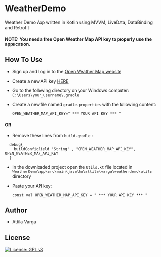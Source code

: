 # WeatherDemo
Weather Demo App written in Kotlin using MVVM, LiveData, DataBinding and Retrofit

#### NOTE: You need a free Open Weather Map API key to properly use the application.


## How To Use
* Sign up and Log in to the [Open Weather Map website](https://home.openweathermap.org)
* Create a new API key [HERE](https://home.openweathermap.org/api_keys)
* Go to the following directory on your Windows computer:
`C:\Users\your_username\.gradle`
* Create a new file named `gradle.properties` with the following content:

  `OPEN_WEATHER_MAP_API_KEY=" *** YOUR API KEY *** "`

#### OR
* Remove these lines from `build.gradle` :

```
  debug{
    buildConfigField 'String' , "OPEN_WEATHER_MAP_API_KEY", OPEN_WEATHER_MAP_API_KEY
  }
```
* In the downloaded project open the `Utils.kt` file located in `WeatherDemo\app\src\main\java\hu\attila\varga\weatherdemo\utils` directory
* Paste your API key:

  `const val OPEN_WEATHER_MAP_API_KEY = " *** YOUR API KEY *** "`

## Author
* Attila Varga
## License
[![License: GPL v3](https://img.shields.io/badge/License-GPLv3-blue.svg)](https://www.gnu.org/licenses/gpl-3.0)
